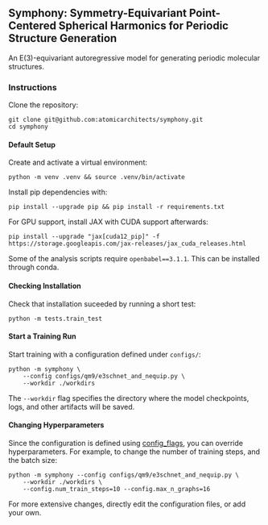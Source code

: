 ## Symphony: Symmetry-Equivariant Point-Centered Spherical Harmonics for Periodic Structure Generation

An E(3)-equivariant autoregressive model for generating periodic molecular structures.

### Instructions

Clone the repository:

```shell
git clone git@github.com:atomicarchitects/symphony.git
cd symphony
```

#### Default Setup
Create and activate a virtual environment:

```shell
python -m venv .venv && source .venv/bin/activate
```

Install pip dependencies with:

```shell
pip install --upgrade pip && pip install -r requirements.txt
```

For GPU support, install JAX with CUDA support afterwards:
```shell
pip install --upgrade "jax[cuda12_pip]" -f https://storage.googleapis.com/jax-releases/jax_cuda_releases.html
```

Some of the analysis scripts require `openbabel==3.1.1`.
This can be installed through conda.


#### Checking Installation
Check that installation suceeded by running a short test:

```shell
python -m tests.train_test
```

#### Start a Training Run 
Start training with a configuration defined
under `configs/`:

```shell
python -m symphony \
    --config configs/qm9/e3schnet_and_nequip.py \
    --workdir ./workdirs
```

The `--workdir` flag specifies the directory where the
model checkpoints, logs, and other artifacts will be saved.

#### Changing Hyperparameters

Since the configuration is defined using
[config_flags](https://github.com/google/ml_collections/tree/master#config-flags),
you can override hyperparameters.
For example, to change the number of training
steps, and the batch size:

```shell
python -m symphony --config configs/qm9/e3schnet_and_nequip.py \
    --workdir ./workdirs \
    --config.num_train_steps=10 --config.max_n_graphs=16
```

For more extensive changes, directly edit the configuration files,
or add your own.
